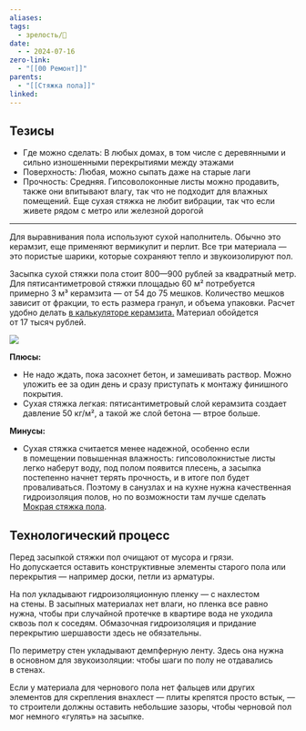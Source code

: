 ```yaml
---
aliases: 
tags:
  - зрелость/🌱
date:
  - - 2024-07-16
zero-link:
  - "[[00 Ремонт]]"
parents:
  - "[[Стяжка пола]]"
linked:
---
```

## Тезисы
- Где можно сделать: В любых домах, в том числе с деревянными и сильно изношенными перекрытиями между этажами
- Поверхность: Любая, можно сыпать даже на старые лаги
- Прочность: Средняя. Гипсоволоконные листы можно продавить, также они впитывают влагу, так что не подходит для влажных помещений. Еще сухая стяжка не любит вибрации, так что если живете рядом с метро или железной дорогой 

***
Для выравнивания пола используют сухой наполнитель. Обычно это керамзит, еще применяют вермикулит и перлит. Все три материала — это пористые шарики, которые сохраняют тепло и звукоизолируют пол.

Засыпка сухой стяжки пола стоит 800—900 рублей за квадратный метр. Для пятисантиметровой стяжки площадью 60 м² потребуется примерно 3 м³ керамзита — от 54 до 75 мешков. Количество мешков зависит от фракции, то есть размера гранул, и объема упаковки. Расчет удобно делать [в калькуляторе керамзита.](https://stroykalkulyator.ru/app/kalkulyatory/raskhod-keramzita/) Материал обойдется от 17 тысяч рублей.

![](Pasted%20image%2020240716091103.png)

**Плюсы:**
- Не надо ждать, пока засохнет бетон, и замешивать раствор. Можно уложить ее за один день и сразу приступать к монтажу финишного покрытия.
- Сухая стяжка легкая: пятисантиметровый слой керамзита создает давление 50 кг/м², а такой же слой бетона — втрое больше.

**Минусы:**
- Сухая стяжка считается менее надежной, особенно если в помещении повышенная влажность: гипсоволокнистые листы легко наберут воду, под полом появится плесень, а засыпка постепенно начнет терять прочность, и в итоге пол будет проваливаться. Поэтому в санузлах и на кухне нужна качественная гидроизоляция полов, но по возможности там лучше сделать [Мокрая стяжка пола](Мокрая%20стяжка%20пола.md).

## Технологический процесс
Перед засыпкой стяжки пол очищают от мусора и грязи. Но допускается оставить конструктивные элементы старого пола или перекрытия — например доски, петли из арматуры.

На пол укладывают гидроизоляционную пленку — с нахлестом на стены. В засыпных материалах нет влаги, но пленка все равно нужна, чтобы при случайной протечке в квартире вода не уходила сквозь пол к соседям. Обмазочная гидроизоляция и придание перекрытию шершавости здесь не обязательны.

По периметру стен укладывают демпферную ленту. Здесь она нужна в основном для звукоизоляции: чтобы шаги по полу не отдавались в стенах.

Если у материала для чернового пола нет фальцев или других элементов для скрепления внахлест — плиты крепятся просто встык, — то строители должны оставить небольшие зазоры, чтобы черновой пол мог немного «гулять» на засыпке.
